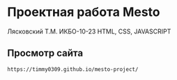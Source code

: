 # Проектная работа Mesto

Лясковский Т.М. ИКБО-10-23
HTML, CSS, JAVASCRIPT
## Просмотр сайта
```
https://timmy0309.github.io/mesto-project/
```